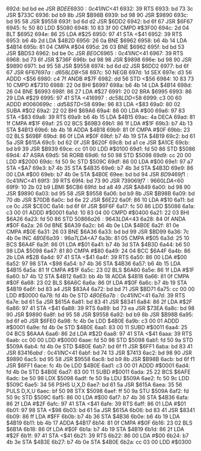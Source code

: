 692d: bd bd ee     JSR    $BDEE
6930: 0c 41        INC    <$41
6932: 39           RTS
6933: bd 73 3c     JSR    $733C
6936: bd b9 8b     JSR    $B98B
6939: bd 98 90     JSR    $9890
693c: bd 95 58     JSR    $9558
693f: bd 6d d2     JSR    $6DD2
6942: bd 6f 67     JSR    $6F67
6945: fc 50 80     LDD    $5080
6948: 10 83 3f 00  CMPD   #$3F00
694c: 2d 04        BLT    $6952
694e: 86 25        LDA    #$25
6950: 97 41        STA    <$41
6952: 39           RTS
6953: b6 4b 2d     LDA    $4B2D
6956: 26 0a        BNE    $6962
6958: b6 4b 14     LDA    $4B14
695b: 81 04        CMPA   #$04
695d: 26 03        BNE    $6962
695f: bd bd 53     JSR    $BD53
6962: bd be 0c     JSR    $BE0C
6965: 0c 41        INC    <$41
6967: 39           RTS
6968: bd 73 6f     JSR    $736F
696b: bd 98 98     JSR    $9898
696e: bd 98 90     JSR    $9890
6971: bd 95 58     JSR    $9558
6974: bd 6d d2     JSR    $6DD2
6977: bd 6f 67     JSR    $6F67
697a: d6 58        LDB    <$58
697c: 50           NEGB
697d: 1d           SEX
697e: d3 56        ADDD   <$56
6980: c4 7f        ANDB   #$7F
6982: dd 56        STD    <$56
6984: 10 83 73 10  CMPD   #$7310
6988: 22 0d        BHI    $6997
698a: b6 4b 14     LDA    $4B14
698d: 26 04        BNE    $6993
698f: 86 27        LDA    #$27
6991: 20 02        BRA    $6995
6993: 86 29        LDA    #$29
6995: 97 41        STA    <$41
6997: dc 58        LDD    <$58
6999: c3 00 60     ADDD   #$0060
699c: dd 58        STD    <$58
699e: 96 83        LDA    <$83
69a0: 80 02        SUBA   #$02
69a2: 22 02        BHI    $69A6
69a4: 86 00        LDA    #$00
69a6: 97 83        STA    <$83
69a8: 39           RTS
69a9: b6 4b 15     LDA    $4B15
69ac: 4a           DECA
69ad: 81 1f        CMPA   #$1F
69af: 25 02        BCS    $69B3
69b1: 86 1f        LDA    #$1F
69b3: b7 4b 13     STA    $4B13
69b6: bb 4b 18     ADDA   $4B18
69b9: 81 0f        CMPA   #$0F
69bb: 23 02        BLS    $69BF
69bd: 86 0f        LDA    #$0F
69bf: b7 4b 19     STA    $4B19
69c2: bd 61 5a     JSR    $615A
69c5: bd 62 0f     JSR    $620F
69c8: bd a1 ce     JSR    $A1CE
69cb: bd b9 39     JSR    $B939
69ce: cc 01 00     LDD    #$0100
69d1: fd 50 86     STD    $5086
69d4: 47           ASRA
69d5: 56           RORB
69d6: fd 50 98     STD    $5098
69d9: cc 20 00     LDD    #$2000
69dc: fd 50 9c     STD    $509C
69df: 86 00        LDA    #$00
69e1: 97 a7        STA    <$A7
69e3: b7 4b 35     STA    $4B35
69e6: b7 4b 3d     STA    $4B3D
69e9: 86 00        LDA    #$00
69eb: b7 4b 0e     STA    $4B0E
69ee: bd bd 94     JSR    $BD94
69f1: 0c 41        INC    <$41
69f3: 39           RTS
69f4: bd 73 90     JSR    $7390
69f7: 96 60        LDA    <$60
69f9: 10 2b 02 b9  LBMI   $6CB6
69fd: bd a8 49     JSR    $A849
6a00: bd 98 90     JSR    $9890
6a03: bd 95 58     JSR    $9558
6a06: bd b9 8b     JSR    $B98B
6a09: bd 70 db     JSR    $70DB
6a0c: bd 6e 22     JSR    $6E22
6a0f: 86 10        LDA    #$10
6a11: bd ce 0c     JSR    $CE0C
6a14: bd 6f 6f     JSR    $6F6F
6a17: fc 50 86     LDD    $5086
6a1a: c3 00 01     ADDD   #$0001
6a1d: 10 83 04 00  CMPD   #$0400
6a21: 22 03        BHI    $6A26
6a23: fd 50 86     STD    $5086
6a26: 96 43        LDA    <$43
6a28: 84 0f        ANDA   #$0F
6a2a: 26 0d        BNE    $6A39
6a2c: b6 4b 0e     LDA    $4B0E
6a2f: 81 0e        CMPA   #$0E
6a31: 26 03        BNE    $6A36
6a33: bd bd 99     JSR    $BD99
6a36: 7c 4b 0e     INC    $4B0E
6a39: 96 a7        LDA    <$A7
6a3b: 81 05        CMPA   #$05
6a3d: 25 10        BCS    $6A4F
6a3f: 86 01        LDA    #$01
6a41: b7 4b 3d     STA    $4B3D
6a44: b6 50 98     LDA    $5098
6a47: 81 80        CMPA   #$80
6a49: 24 04        BCC    $6A4F
6a4b: 86 2b        LDA    #$2B
6a4d: 97 41        STA    <$41
6a4f: 39           RTS
6a50: 86 00        LDA    #$00
6a52: 97 98        STA    <$98
6a54: b7 4b 36     STA    $4B36
6a57: b6 4b 15     LDA    $4B15
6a5a: 81 1f        CMPA   #$1F
6a5c: 23 02        BLS    $6A60
6a5e: 86 1f        LDA    #$1F
6a60: b7 4b 12     STA    $4B12
6a63: bb 4b 18     ADDA   $4B18
6a66: 81 0f        CMPA   #$0F
6a68: 23 02        BLS    $6A6C
6a6a: 86 0f        LDA    #$0F
6a6c: b7 4b 19     STA    $4B19
6a6f: bd 83 a4     JSR    $83A4
6a72: bd bd 71     JSR    $BD71
6a75: cc 00 00     LDD    #$0000
6a78: fd 4b 0e     STD    $4B0E
6a7b: 0c 41        INC    <$41
6a7d: 39           RTS
6a7e: bd 61 5a     JSR    $615A
6a81: bd 83 41     JSR    $8341
6a84: 86 2f        LDA    #$2F
6a86: 97 41        STA    <$41
6a88: 39           RTS
6a89: bd 73 ea     JSR    $73EA
6a8c: bd 98 90     JSR    $9890
6a8f: bd 95 58     JSR    $9558
6a92: bd b9 8b     JSR    $B98B
6a95: bd 6f e0     JSR    $6FE0
6a98: fc 4b 0e     LDD    $4B0E
6a9b: c3 00 01     ADDD   #$0001
6a9e: fd 4b 0e     STD    $4B0E
6aa1: 83 00 11     SUBD   #$0011
6aa4: 25 04        BCS    $6AAA
6aa6: 86 2d        LDA    #$2D
6aa8: 97 41        STA    <$41
6aaa: 39           RTS
6aab: cc 00 00     LDD    #$0000
6aae: fd 50 98     STD    $5098
6ab1: fd 50 9a     STD    $509A
6ab4: fd 4b 0e     STD    $4B0E
6ab7: bd 6f f1     JSR    $6FF1
6aba: bd 83 41     JSR    $8341
6abd: 0c 41        INC    <$41
6abf: bd 74 13     JSR    $7413
6ac2: bd 98 90     JSR    $9890
6ac5: bd 95 58     JSR    $9558
6ac8: bd b9 8b     JSR    $B98B
6acb: bd 6f f1     JSR    $6FF1
6ace: fc 4b 0e     LDD    $4B0E
6ad1: c3 00 01     ADDD   #$0001
6ad4: fd 4b 0e     STD    $4B0E
6ad7: 83 00 11     SUBD   #$0011
6ada: 25 22        BCS    $6AFE
6adc: be 50 98     LDX    $5098
6adf: fe 50 9a     LDU    $509A
6ae2: fc 50 9c     LDD    $509C
6ae5: 34 56        PSHS   U,X,D
6ae7: bd 61 5a     JSR    $615A
6aea: 35 56        PULS   D,X,U
6aec: bf 50 98     STX    $5098
6aef: ff 50 9a     STU    $509A
6af2: fd 50 9c     STD    $509C
6af5: 86 00        LDA    #$00
6af7: b7 4b 36     STA    $4B36
6afa: 86 2f        LDA    #$2F
6afc: 97 41        STA    <$41
6afe: 39           RTS
6aff: 86 01        LDA    #$01
6b01: 97 98        STA    <$98
6b03: bd 61 5a     JSR    $615A
6b06: bd 83 41     JSR    $8341
6b09: 86 ff        LDA    #$FF
6b0b: b7 4b 36     STA    $4B36
6b0e: b6 4b 19     LDA    $4B19
6b11: bb 4b 17     ADDA   $4B17
6b14: 81 0f        CMPA   #$0F
6b16: 23 02        BLS    $6B1A
6b18: 86 0f        LDA    #$0F
6b1a: b7 4b 19     STA    $4B19
6b1d: 86 2f        LDA    #$2F
6b1f: 97 41        STA    <$41
6b21: 39           RTS
6b22: 86 00        LDA    #$00
6b24: b7 4b 3e     STA    $4B3E
6b27: b7 4b 0e     STA    $4B0E
6b2a: cc 03 00     LDD    #$0300
